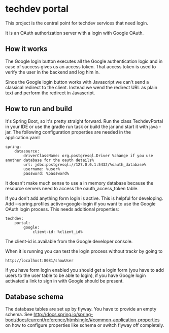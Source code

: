 techdev portal
==============

This project is the central point for techdev services that need login.

It is an OAuth authorization server with a login with Google OAuth.

How it works
------------

The Google login button executes all the Google authentication logic and in case of success gives us an access token. That access token
is used to verify the user in the backend and log him in.

Since the Google login button works with Javascript we can't send a classical redirect to the client. Instead we wend the redirect URL
as plain text and perform the redirect in Javascript.

How to run and build
--------------------
It's Spring Boot, so it's pretty straight forward. Run the class TechdevPortal in your IDE or use the gradle run task or build the jar
and start it with java -jar. The following configuration properties are needed in the application.yaml

    spring:
        datasource:
            driverClassName: org.postgresql.Driver %change if you use another database for the oauth details%
            url: jdbc:postgresql://127.0.0.1:5432/%oauth_database%
            username: %user%
            password: %password%

It doesn't make much sense to use a in memory database because the resource servers need to access the oauth_access_token table.


If you don't add anything form login is active. This is helpful for developing. Add --spring.profiles.active=google-login if you want to use the Google OAuth login process.
This needs additional properties:

    techdev:
        portal:
            google:
                client-id: %client_id%

The client-id is available from the Google developer console.

When it is running you can test the login process without trackr by going to

    http://localhost:8081/showUser

If you have form login enabled you should get a login form (you have to add users to the user table to be able to login), if you have Google login activated a link to sign in with
Google should be present.

Database schema
---------------
The database tables are set up by flyway. You have to provide an empty schema.
See http://docs.spring.io/spring-boot/docs/current/reference/htmlsingle/#common-application-properties on how to configure properties like schema or switch flyway off completely.
